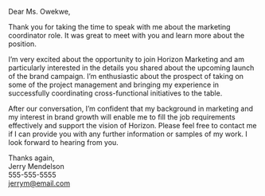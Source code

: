 Dear Ms. Owekwe,

Thank you for taking the time to speak with me about the marketing coordinator role. It was great to meet with you and learn more about the position.

I’m very excited about the opportunity to join Horizon Marketing and am particularly interested in the details you shared about the upcoming launch of the brand campaign. I’m enthusiastic about the prospect of taking on some of the project management and bringing my experience in successfully coordinating cross-functional initiatives to the table.

After our conversation, I’m confident that my background in marketing and my interest in brand growth will enable me to fill the job requirements effectively and support the vision of Horizon. Please feel free to contact me if I can provide you with any further information or samples of my work. I look forward to hearing from you.

Thanks again,  
Jerry Mendelson  
555-555-5555  
jerrym@email.com